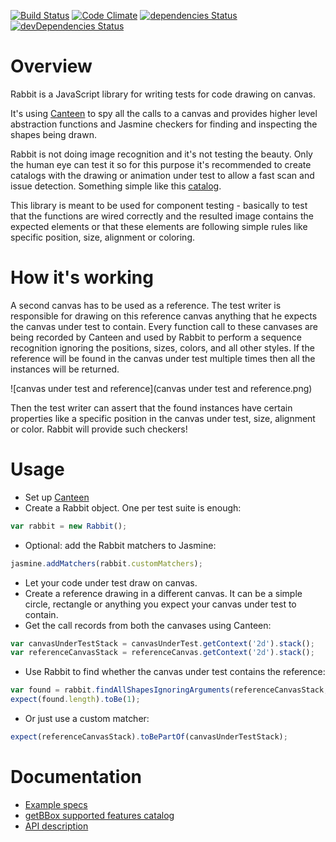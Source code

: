 [![Build Status](https://travis-ci.org/cristiingineru/rabbit.svg?branch=master)](https://travis-ci.org/cristiingineru/rabbit)
[![Code Climate](https://codeclimate.com/github/cristiingineru/rabbit/badges/gpa.svg)](https://codeclimate.com/github/cristiingineru/rabbit)
[![dependencies Status](https://david-dm.org/cristiingineru/rabbit/status.svg)](https://david-dm.org/cristiingineru/rabbit)
[![devDependencies Status](https://david-dm.org/cristiingineru/rabbit/dev-status.svg)](https://david-dm.org/cristiingineru/rabbit?type=dev)

# Overview

Rabbit is a JavaScript library for writing tests for code drawing on canvas.

It's using [Canteen](https://github.com/platfora/Canteen) to spy all the calls to a canvas and provides higher level abstraction functions and Jasmine checkers for finding and inspecting the shapes being drawn.

Rabbit is not doing image recognition and it's not testing the beauty. Only the human eye can test it so for this purpose it's recommended to create catalogs with the drawing or animation under test to allow a fast scan and issue detection. Something simple like this [catalog](https://rawgit.com/cristiingineru/rabbit/master/examples/face/catalog.html).

This library is meant to be used for component testing - basically to test that the functions are wired correctly and the resulted image contains the expected elements or that these elements are following simple rules like specific position, size, alignment or coloring.


# How it's working

A second canvas has to be used as a reference. The test writer is responsible for drawing on this reference canvas anything that he expects the canvas under test to contain. Every function call to these canvases are being recorded by Canteen and used by Rabbit to perform a sequence recognition ignoring the positions, sizes, colors, and all other styles. If the reference will be found in the canvas under test multiple times then all the instances will be returned.

![canvas under test and reference](canvas under test and reference.png)

Then the test writer can assert that the found instances have certain properties like a specific position in the canvas under test, size, alignment or color. Rabbit will provide such checkers!


# Usage

* Set up [Canteen](https://github.com/platfora/Canteen/blob/master/README.md)
* Create a Rabbit object. One per test suite is enough:
```js
var rabbit = new Rabbit();
```
* Optional: add the Rabbit matchers to Jasmine:
```js
jasmine.addMatchers(rabbit.customMatchers);
```
* Let your code under test draw on canvas.
* Create a reference drawing in a different canvas. It can be a simple circle, rectangle or anything you expect your canvas under test to contain.
* Get the call records from both the canvases using Canteen:
```js
var canvasUnderTestStack = canvasUnderTest.getContext('2d').stack();
var referenceCanvasStack = referenceCanvas.getContext('2d').stack();
```
* Use Rabbit to find whether the canvas under test contains the reference:
```js
var found = rabbit.findAllShapesIgnoringArguments(referenceCanvasStack, canvasUnderTestStack);
expect(found.length).toBe(1);
```
* Or just use a custom matcher:
```js
expect(referenceCanvasStack).toBePartOf(canvasUnderTestStack);
```


# Documentation

- [Example specs](https://github.com/cristiingineru/rabbit/blob/master/examples/face/face.spec.js)
- [getBBox supported features catalog](https://rawgit.com/cristiingineru/rabbit/master/catalog/catalog.html)
- [API description](./API.md)
